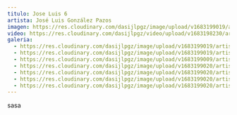 ```yaml
---
titulo: Jose Luis 6
artista: José Luis González Pazos
imagen: https://res.cloudinary.com/dasijlpgz/image/upload/v1683199019/artistas/Jos%C3%A9%20Luis%20Gonz%C3%A1lez%20Pazos/obra6/P1050626.jpg
video: https://res.cloudinary.com/dasijlpgz/video/upload/v1683198230/artistas/Jos%C3%A9%20Luis%20Gonz%C3%A1lez%20Pazos/obra6/project.mp4
galeria:
  - https://res.cloudinary.com/dasijlpgz/image/upload/v1683199019/artistas/Jos%C3%A9%20Luis%20Gonz%C3%A1lez%20Pazos/obra6/P1050626.jpg
  - https://res.cloudinary.com/dasijlpgz/image/upload/v1683199019/artistas/Jos%C3%A9%20Luis%20Gonz%C3%A1lez%20Pazos/obra6/P1050628.jpg
  - https://res.cloudinary.com/dasijlpgz/image/upload/v1683199009/artistas/Jos%C3%A9%20Luis%20Gonz%C3%A1lez%20Pazos/obra6/P1050624.jpg
  - https://res.cloudinary.com/dasijlpgz/image/upload/v1683199020/artistas/Jos%C3%A9%20Luis%20Gonz%C3%A1lez%20Pazos/obra6/P1050635.jpg
  - https://res.cloudinary.com/dasijlpgz/image/upload/v1683199020/artistas/Jos%C3%A9%20Luis%20Gonz%C3%A1lez%20Pazos/obra6/P1050637.jpg
  - https://res.cloudinary.com/dasijlpgz/image/upload/v1683199020/artistas/Jos%C3%A9%20Luis%20Gonz%C3%A1lez%20Pazos/obra6/P1050631.jpg
  - https://res.cloudinary.com/dasijlpgz/image/upload/v1683199020/artistas/Jos%C3%A9%20Luis%20Gonz%C3%A1lez%20Pazos/obra6/P1050630.jpg
---
```

s﻿asa